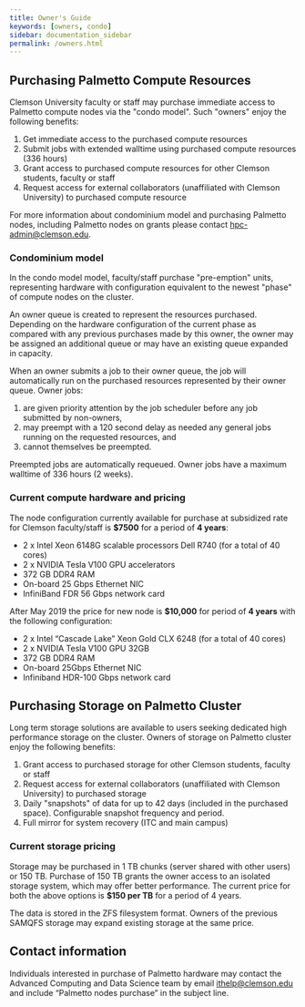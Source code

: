 ```yaml
---
title: Owner's Guide
keywords: [owners, condo]
sidebar: documentation_sidebar
permalink: /owners.html
---
```


## Purchasing Palmetto Compute Resources

Clemson University faculty or staff may purchase immediate access to
Palmetto compute nodes via the "condo model".
Such "owners" enjoy the following benefits:

1. 	Get immediate access to the purchased compute resources
2. 	Submit jobs with extended walltime using purchased compute resources (336 hours)
3.  Grant access to purchased compute resources for other
	Clemson students, faculty or staff
4.	Request access for external collaborators (unaffiliated with Clemson University)
	to purchased compute resource

For more information about condominium model and purchasing Palmetto nodes,
including Palmetto nodes on grants please contact
<hpc-admin@clemson.edu>.

### Condominium model

In the condo model model, faculty/staff purchase "pre-emption" units,
representing hardware with configuration equivalent to the newest
"phase" of compute nodes on the cluster.

An owner queue is created to represent the
resources purchased.
Depending on the hardware configuration of the current phase as compared
with any previous purchases made by this owner,
the owner may be assigned an additional queue
or may have an existing queue expanded in capacity.

When an owner submits a job to their owner queue, the job will automatically run on the
purchased resources represented by their owner queue. Owner jobs:

1. are given priority attention by the job scheduler before any job submitted by non-owners,
2. may preempt with a 120 second delay as needed any general jobs running on the requested resources, and
3. cannot themselves be preempted.

Preempted jobs are automatically requeued.
Owner jobs have a maximum walltime of 336 hours
(2 weeks).

### Current compute hardware and pricing

The node configuration currently available for purchase at subsidized rate for Clemson faculty/staff is **$7500** for a period of **4 years**:

* 2 x Intel Xeon 6148G scalable processors Dell R740 (for a total of 40 cores)
* 2 x NVIDIA Tesla V100 GPU accelerators
* 372 GB DDR4 RAM
* On-board 25 Gbps Ethernet NIC
* InfiniBand FDR 56 Gbps network card

After May 2019 the price for new node is **$10,000** for period of **4 years** with the following configuration:

* 2 x Intel “Cascade Lake” Xeon Gold CLX 6248 (for a total of 40 cores)
* 2 x NVIDIA Tesla V100 GPU 32GB
* 372 GB DDR4 RAM
* On-board 25Gbps Ethernet NIC
* Infiniband HDR-100 Gbps network card

## Purchasing Storage on Palmetto Cluster

Long term storage solutions are available to users seeking
dedicated high performance storage on the cluster.
Owners of storage on Palmetto cluster enjoy the following benefits:

1.  Grant access to purchased storage for other
	Clemson students, faculty or staff
1.	Request access for external collaborators (unaffiliated with Clemson University)
	to purchased storage
1. 	Daily "snapshots" of data for up to 42 days (included in the purchased space).
	Configurable snapshot frequency and period.
1.	Full mirror for system recovery (ITC and main campus)

### Current storage pricing

Storage may be purchased in 1 TB chunks (server shared with other users)
or 150 TB.
Purchase of 150 TB grants the owner access to an isolated storage system,
which may offer better performance.
The current price for both the above options is **$150 per TB**
for a period of 4 years.

The data is stored in the ZFS filesystem format.
Owners of the previous SAMQFS storage
may expand existing storage at the same price.

## Contact information

Individuals interested in purchase of Palmetto hardware
may contact the Advanced Computing and Data Science team by email ithelp@clemson.edu
and include “Palmetto nodes purchase” in the subject line. 
